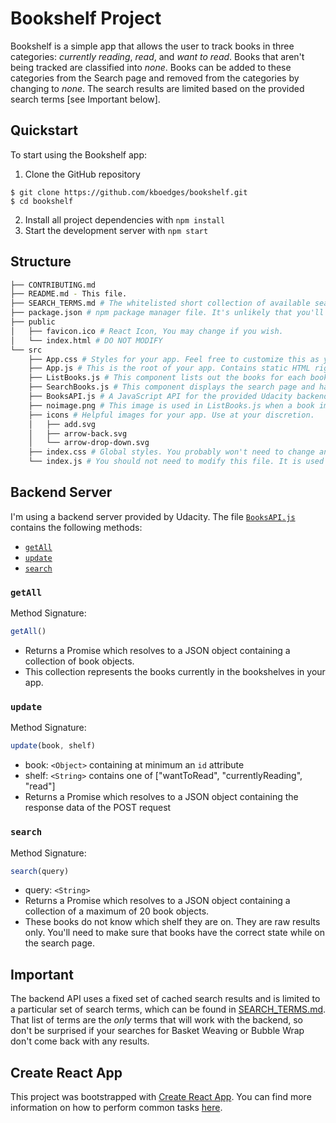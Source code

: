 # Bookshelf Project

Bookshelf is a simple app that allows the user to track books in three categories: _currently reading_, _read_, and _want to read_. Books that aren't being tracked are classified into _none_. Books can be added to these categories from the Search page and removed from the categories by changing to _none_. The search results are limited based on the provided search terms [see Important below].

## Quickstart

To start using the Bookshelf app:

1. Clone the GitHub repository
```
$ git clone https://github.com/kboedges/bookshelf.git
$ cd bookshelf
```
2. Install all project dependencies with `npm install`
3. Start the development server with `npm start`

## Structure
```bash
├── CONTRIBUTING.md
├── README.md - This file.
├── SEARCH_TERMS.md # The whitelisted short collection of available search terms for you to use with the app.
├── package.json # npm package manager file. It's unlikely that you'll need to modify this.
├── public
│   ├── favicon.ico # React Icon, You may change if you wish.
│   └── index.html # DO NOT MODIFY
└── src
    ├── App.css # Styles for your app. Feel free to customize this as you desire.
    ├── App.js # This is the root of your app. Contains static HTML right now.
    ├── ListBooks.js # This component lists out the books for each bookshelf and for the search apge.
    ├── SearchBooks.js # This component displays the search page and handles search queries.
    ├── BooksAPI.js # A JavaScript API for the provided Udacity backend. Instructions for the methods are below.
    ├── noimage.png # This image is used in ListBooks.js when a book image is unavailable.
    ├── icons # Helpful images for your app. Use at your discretion.
    │   ├── add.svg
    │   ├── arrow-back.svg
    │   └── arrow-drop-down.svg
    ├── index.css # Global styles. You probably won't need to change anything here.
    └── index.js # You should not need to modify this file. It is used for DOM rendering only.
```

## Backend Server

I'm using a backend server provided by Udacity. The file [`BooksAPI.js`](src/BooksAPI.js) contains the following methods:

* [`getAll`](#getall)
* [`update`](#update)
* [`search`](#search)

### `getAll`

Method Signature:

```js
getAll()
```

* Returns a Promise which resolves to a JSON object containing a collection of book objects.
* This collection represents the books currently in the bookshelves in your app.

### `update`

Method Signature:

```js
update(book, shelf)
```

* book: `<Object>` containing at minimum an `id` attribute
* shelf: `<String>` contains one of ["wantToRead", "currentlyReading", "read"]  
* Returns a Promise which resolves to a JSON object containing the response data of the POST request

### `search`

Method Signature:

```js
search(query)
```

* query: `<String>`
* Returns a Promise which resolves to a JSON object containing a collection of a maximum of 20 book objects.
* These books do not know which shelf they are on. They are raw results only. You'll need to make sure that books have the correct state while on the search page.

## Important
The backend API uses a fixed set of cached search results and is limited to a particular set of search terms, which can be found in [SEARCH_TERMS.md](SEARCH_TERMS.md). That list of terms are the _only_ terms that will work with the backend, so don't be surprised if your searches for Basket Weaving or Bubble Wrap don't come back with any results.

## Create React App

This project was bootstrapped with [Create React App](https://github.com/facebookincubator/create-react-app). You can find more information on how to perform common tasks [here](https://github.com/facebookincubator/create-react-app/blob/master/packages/react-scripts/template/README.md).

